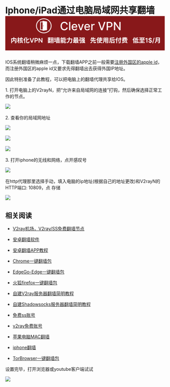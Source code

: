 Iphone/iPad通过电脑局域网共享翻墙
[![](vpn-wiki/clever-vpn.png)](https://www.clever-vpn.net)
======================

IOS系统翻墙稍微麻烦一点，下载翻墙APP之前一般需要[注册外国区的apple id](AppleID.md)，而注册外国区的apple id又要求先得翻墙出去获得外国IP地址。

因此特别准备了此教程，可以把电脑上的翻墙代理共享给IOS。

1\. 打开电脑上的V2rayN，把“允许来自局域网的连接”打钩，然后确保选择正常工作的节点。

![](https://v2free.org/docs/SSPanel/iOS/fqByLan_files/v2rayn1.jpg)

2\. 查看你的局域网地址

![](https://v2free.org/docs/SSPanel/iOS/fqByLan_files/bg2dvj4l-2.jpg)

![](https://v2free.org/docs/SSPanel/iOS/fqByLan_files/e07azw0k-2.jpg)

![](https://v2free.org/docs/SSPanel/iOS/fqByLan_files/hvzje8xj-3.jpg)

3\. 打开iphone的无线和网络，点开感叹号

![](https://v2free.org/docs/SSPanel/iOS/fqByLan_files/kp3hujth-3.jpg)

在http代理那里选择手动，填入电脑的ip地址(根据自己的地址更改)和V2rayN的HTTP端口: 10809，点 存储

![](https://v2free.org/docs/SSPanel/iOS/fqByLan_files/o_vezkpg-4.jpg)

## 相关阅读
*   [V2ray机场，V2ray/SS免费翻墙节点](https://github.com/vpn-wiki/fanqiang/wiki/V2ray%E6%9C%BA%E5%9C%BA)

*   [安卓翻墙软件](https://github.com/vpn-wiki/fanqiang/wiki/%E5%AE%89%E5%8D%93%E7%BF%BB%E5%A2%99%E8%BD%AF%E4%BB%B6)
*   [安卓翻墙APP教程](https://github.com/vpn-wiki/fanqiang/tree/master/android)
*   [Chrome一键翻墙包](https://github.com/vpn-wiki/fanqiang/wiki/Chrome%E4%B8%80%E9%94%AE%E7%BF%BB%E5%A2%99%E5%8C%85)
*   [EdgeGo-Edge一键翻墙包](https://github.com/vpn-wiki/fanqiang/tree/master/EdgeGo)
*   [火狐firefox一键翻墙包](https://github.com/vpn-wiki/fanqiang/wiki/%E7%81%AB%E7%8B%90firefox%E4%B8%80%E9%94%AE%E7%BF%BB%E5%A2%99%E5%8C%85)
*   [自建V2ray服务器翻墙简明教程](https://github.com/vpn-wiki/fanqiang/blob/master/v2ss/%E8%87%AA%E5%BB%BAV2ray%E6%9C%8D%E5%8A%A1%E5%99%A8%E7%AE%80%E6%98%8E%E6%95%99%E7%A8%8B.md)
*   [自建Shadowsocks服务器翻墙简明教程](https://github.com/vpn-wiki/fanqiang/blob/master/v2ss/%E8%87%AA%E5%BB%BAShadowsocks%E6%9C%8D%E5%8A%A1%E5%99%A8%E7%AE%80%E6%98%8E%E6%95%99%E7%A8%8B.md)
*   [免费ss账号](https://github.com/vpn-wiki/fanqiang/wiki/%E5%85%8D%E8%B4%B9ss%E8%B4%A6%E5%8F%B7)
*   [v2ray免费账号](https://github.com/vpn-wiki/fanqiang/wiki/v2ray%E5%85%8D%E8%B4%B9%E8%B4%A6%E5%8F%B7)
*   [苹果电脑MAC翻墙](https://github.com/vpn-wiki/fanqiang/wiki/%E8%8B%B9%E6%9E%9C%E7%94%B5%E8%84%91MAC%E7%BF%BB%E5%A2%99)
*   [iphone翻墙](https://github.com/vpn-wiki/fanqiang/wiki/iphone%E7%BF%BB%E5%A2%99)
*   [TorBrowser一键翻墙包](https://github.com/vpn-wiki/fanqiang/wiki/TorBrowser%E4%B8%80%E9%94%AE%E7%BF%BB%E5%A2%99%E5%8C%85)

设置完毕，打开浏览器或youtube客户端试试

![](https://v2free.org/docs/SSPanel/iOS/fqByLan_files/r4zbexmr-3.jpg)